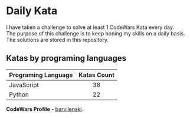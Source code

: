 # Daily Kata

I have taken a challenge to solve at least 1 CodeWars Kata every day.  
The purpose of this challenge is to keep honing my skills on a daily basis.  
The solutions are stored in this repository.

## Katas by programing languages

| Programing Language | Katas Count |
| ------------------- | :---------: |
| JavaScript          |          38 |
| Python              |          22 |


**CodeWars Profile** - [barvilenski](https://www.codewars.com/users/vbarv24).
